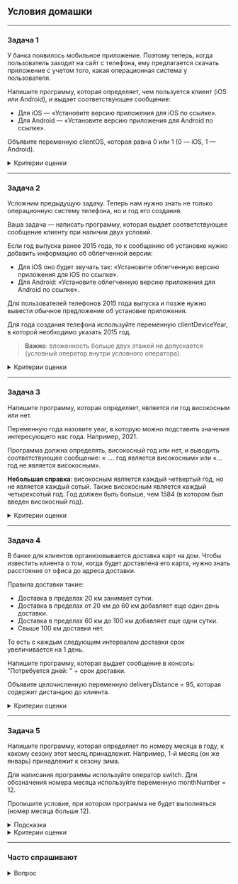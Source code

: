## Условия домашки

---
### Задача 1
У банка появилось мобильное приложение. Поэтому теперь, когда пользователь заходит на сайт с телефона, ему предлагается скачать приложение с учетом того, какая операционная система у пользователя.

Напишите программу, которая определяет, чем пользуется клиент (iOS или Android), и выдает соответствующее сообщение:

- Для iOS — «Установите версию приложения для iOS по ссылке».
- Для Android — «Установите версию приложения для Android по ссылке».

Объявите переменную clientOS, которая равна 0 или 1 (0 — iOS, 1 — Android).
<details>
  <summary>Критерии оценки</summary>

- Программа написана корректно и выдает правильный результат.
- Соблюдаются все условия задания.
- Соблюдаются правила названия переменных и пунктуация.
- Корректно инициализированы переменные.
- В коде отсутствует избыточные проверки за счет правильного использования оператора else.
- В коде отсутствуют вложенные условные блоки за счет правильного использования оператора else if.
</details>

---
### Задача 2
Усложним предыдущую задачу. Теперь нам нужно знать не только операционную систему телефона, но и год его создания.

Ваша задача — написать программу, которая выдает соответствующее сообщение клиенту при наличии двух условий.

Если год выпуска ранее 2015 года, то к сообщению об установке нужно добавить информацию об облегченной версии:

- Для iOS оно будет звучать так: «Установите облегченную версию приложения для iOS по ссылке».
- Для Android: «Установите облегченную версию приложения для Android по ссылке».

Для пользователей телефонов 2015 года выпуска и позже нужно вывести обычное предложение об установке приложения.

Для года создания телефона используйте переменную clientDeviceYear, в которой необходимо указать 2015 год.
> __Важно__: вложенность больше двух этажей не допускается (условный оператор внутри условного оператора).
<details>
  <summary>Критерии оценки</summary>

- Программа выполняет все условия задачи.
- Написали код без вложенностей.
- Соблюдаются правила названия переменных и пунктуация.
- В зависимости от условий задачи в консоль выводится корректная фраза.
</details>

---
### Задача 3
Напишите программу, которая определяет, является ли год високосным или нет.

Переменную года назовите year, в которую можно подставить значение интересующего нас года. Например, 2021.

Программа должна определять, високосный год или нет, и выводить соответствующее сообщение: « …. год является високосным» или «... год не является високосным».

__Небольшая справка__: високосным является каждый четвертый год, но не является каждый сотый. Также високосным является каждый четырехсотый год. Год должен быть больше, чем 1584 (в котором был введен високосный год).
<details>
  <summary>Критерии оценки</summary>

- Код работает корректно, при изменении значения переменной выдает верное значение.
- При изменении условий задачи в консоль выводится корректная фраза.
- Соблюдаются правила названия переменных и пунктуация.
- В коде отсутствуют вложенные условные блоки за счет правильного использования оператора else if.
</details>

---
### Задача 4
В банке для клиентов организовывается доставка карт на дом. Чтобы известить клиента о том, когда будет доставлена его карта, нужно знать расстояние от офиса до адреса доставки.

Правила доставки такие:

- Доставка в пределах 20 км занимает сутки.
- Доставка в пределах от 20 км до 60 км добавляет еще один день доставки.
- Доставка в пределах 60 км до 100 км добавляет еще одни сутки.
- Свыше 100 км доставки нет.

То есть с каждым следующим интервалом доставки срок увеличивается на 1 день.

Напишите программу, которая выдает сообщение в консоль: "Потребуется дней: " + срок доставки.

Объявите целочисленную переменную deliveryDistance = 95, которая содержит дистанцию до клиента.
<details>
  <summary>Критерии оценки</summary>

- Программа написана корректно, выдает верный результат при изменении значения переменной.
- При изменении значения переменной с расстоянием фраза, выведенная в консоль, корректируется.
- Соблюдаются правила синтаксиса и пунктуации.
</details>

---
### Задача 5
Напишите программу, которая определяет по номеру месяца в году, к какому сезону этот месяц принадлежит. Например, 1-й месяц (он же январь) принадлежит к сезону зима.

Для написания программы используйте оператор switch. Для обозначения номера месяца используйте переменную monthNumber = 12.

Пропишите условие, при котором программа не будет выполняться (номер месяца больше 12).
<details>
  <summary>Подсказка</summary>

Чтобы решить задачу, изучите материал про оператор switch в шпаргалке.
</details>
<details>
  <summary>Критерии оценки</summary>

- Применили оператор switch.
- Прописали условие, при котором программа не будет выполняться.
- Корректно присвоили значение переменной.
- Соблюдаются правила синтаксиса и пунктуации.
</details>

---
### Часто спрашивают
<details>
  <summary>Вопрос</summary>

В заданиях есть ограничения на количество вводимых переменных? Есть задания, где сказано: «Создайте переменную типа int, которая хранит...» Значит, только одну?
<details>
  <summary>Ответ</summary>

Как такового ограничения нет, но мы советуем использовать меньше переменных, чтобы в них не запутаться. Если в условии сказано, что нужно создать одну переменную, то она должна быть одна.
</details>
</details>